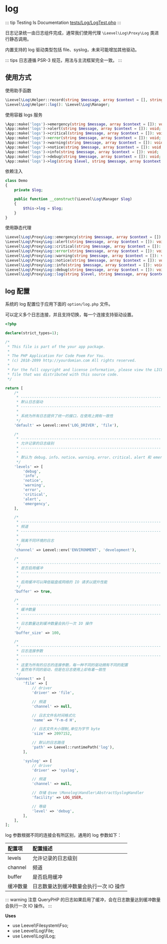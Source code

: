 # log

::: tip Testing Is Documentation
[tests/Log/LogTest.php](https://github.com/hunzhiwange/framework/blob/master/tests/Log/LogTest.php)
:::
    
日志记录统一由日志组件完成，通常我们使用代理 `\Leevel\Log\Proxy\Log` 类进行静态调用。

内置支持的 log 驱动类型包括 file、syslog，未来可能增加其他驱动。

::: tips
日志遵循 PSR-3 规范，用法与主流框架完全一致。
:::

## 使用方式

使用助手函数

``` php
\Leevel\Log\Helper::record(string $message, array $context = [], string $level = \Leevel\Log\ILog::INFO): void;
\Leevel\Log\Helper::log(): \Leevel\Log\Manager;
```

使用容器 logs 服务

``` php
\App::make('logs')->emergency(string $message, array $context = []): void;
\App::make('logs')->alert(string $message, array $context = []): void;
\App::make('logs')->critical(string $message, array $context = []): void;
\App::make('logs')->error(string $message, array $context = []): void;
\App::make('logs')->warning(string $message, array $context = []): void;
\App::make('logs')->notice(string $message, array $context = []): void;
\App::make('logs')->info(string $message, array $context = []): void;
\App::make('logs')->debug(string $message, array $context = []): void;
\App::make('logs')->log(string $level, string $message, array $context = []): void;
```

依赖注入

``` php
class Demo
{
    private $log;

    public function __construct(\Leevel\Log\Manager $log)
    {
        $this->log = $log;
    }
}
```

使用静态代理

``` php
\Leevel\Log\Proxy\Log::emergency(string $message, array $context = []): void;
\Leevel\Log\Proxy\Log::alert(string $message, array $context = []): void;
\Leevel\Log\Proxy\Log::critical(string $message, array $context = []): void;
\Leevel\Log\Proxy\Log::error(string $message, array $context = []): void;
\Leevel\Log\Proxy\Log::warning(string $message, array $context = []): void;
\Leevel\Log\Proxy\Log::notice(string $message, array $context = []): void;
\Leevel\Log\Proxy\Log::info(string $message, array $context = []): void;
\Leevel\Log\Proxy\Log::debug(string $message, array $context = []): void;
\Leevel\Log\Proxy\Log::log(string $level, string $message, array $context = []): void;
```

## log 配置

系统的 log 配置位于应用下面的 `option/log.php` 文件。

可以定义多个日志连接，并且支持切换，每一个连接支持驱动设置。

``` php
<?php

declare(strict_types=1);

/*
 * This file is part of the your app package.
 *
 * The PHP Application For Code Poem For You.
 * (c) 2018-2099 http://yourdomian.com All rights reserved.
 *
 * For the full copyright and license information, please view the LICENSE
 * file that was distributed with this source code.
 */

return [
    /*
     * ---------------------------------------------------------------
     * 默认日志驱动
     * ---------------------------------------------------------------
     *
     * 系统为所有日志提供了统一的接口，在使用上拥有一致性
     */
    'default' => Leevel::env('LOG_DRIVER', 'file'),

    /*
     * ---------------------------------------------------------------
     * 允许记录的日志级别
     * ---------------------------------------------------------------
     *
     * 默认为 debug、info、notice、warning、error、critical、alert 和 emergency
     */
    'levels' => [
        'debug',
        'info',
        'notice',
        'warning',
        'error',
        'critical',
        'alert',
        'emergency',
    ],

    /*
     * ---------------------------------------------------------------
     * 频道
     * ---------------------------------------------------------------
     *
     * 隔离不同环境的日志
     */
    'channel' => Leevel::env('ENVIRONMENT', 'development'),

    /*
     * ---------------------------------------------------------------
     * 是否启用缓冲
     * ---------------------------------------------------------------
     *
     * 启用缓冲可以降低磁盘或网络的 IO 请求以提升性能
     */
    'buffer' => true,

    /*
     * ---------------------------------------------------------------
     * 缓冲数量
     * ---------------------------------------------------------------
     *
     * 日志数量达到缓冲数量会执行一次 IO 操作
     */
    'buffer_size' => 100,

    /*
     * ---------------------------------------------------------------
     * 日志连接参数
     * ---------------------------------------------------------------
     *
     * 这里为所有的日志的连接参数，每一种不同的驱动拥有不同的配置
     * 虽然有不同的驱动，但是在日志使用上却有着一致性
     */
    'connect' => [
        'file' => [
            // driver
            'driver' => 'file',

            // 频道
            'channel' => null,

            // 日志文件名时间格式化
            'name' => 'Y-m-d H',

            // 日志文件大小限制,单位为字节 byte
            'size' => 2097152,

            // 默认的日志路径
            'path' => Leevel::runtimePath('log'),
        ],

        'syslog' => [
            // driver
            'driver' => 'syslog',

            // 频道
            'channel' => null,

            // 存储 @see \Monolog\Handler\AbstractSyslogHandler
            'facility' => LOG_USER,

            // 等级
            'level' => 'debug',
        ],
    ],
];

```

log 参数根据不同的连接会有所区别，通用的 log 参数如下：

|配置项|配置描述|
|:-|:-|
|levels|允许记录的日志级别|
|channel|频道|
|buffer|是否启用缓冲|
|缓冲数量|日志数量达到缓冲数量会执行一次 IO 操作|

::: warning 注意
QueryPHP 的日志如果启用了缓冲，会在日志数量达到缓冲数量会执行一次 IO 操作。
:::


**Uses**

 * use Leevel\Filesystem\Fso;
 * use Leevel\Log\File;
 * use Leevel\Log\ILog;